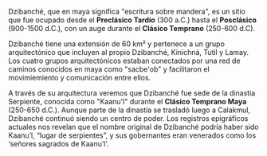 Dzibanché, que en maya significa "escritura sobre mandera", es un sitio que fue ocupado desde el **Preclásico Tardío** (300 a.C.) hasta el **Posclásico** (900-1500 d.C.), con un auge durante el **Clásico Temprano** (250-600 d.C).

Dzibanché tiene una extensión de 60 km² y pertenece a un grupo arquitectónico que incluyen al propio Dzibanché, Kinichná, Tutil y Lamay. Los cuatro grupos arquitectónicos estaban conectados por una red de caminos conocidos en maya como "sacbe'ob" y facilitaron el movimiemiento y comunicación entre ellos. 

A través de su arquitectura veremos que Dzibanché fue sede de la dinastia Serpiente, conocida como "Kaanu'l" durante el **Clásico Temprano Maya** (250-650 d.C.). Aunque parte de la dinastía se trasladó luego a Calakmul, Dzibanché continuó siendo un centro de poder. Los registros epigráficos actuales nos revelan que el nombre original de Dzibanché podría haber sido Kaanu’l, “lugar de serpientes”, y sus gobernantes eran venerados como los ‘señores sagrados de Kaanu’l’.